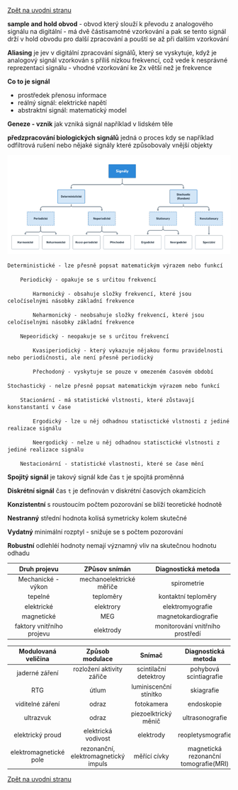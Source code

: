 [Zpět na uvodni stranu](../README.md)  

**sample and hold obvod** - obvod který slouží k převodu z analogového signálu na digitální - má dvě částisamotné vzorkování a pak se tento signál drží v hold obvodu pro další zpracování a pouští se až při dalším vzorkování

**Aliasing** je jev v digitální zpracování signálů, který se vyskytuje, když je analogový signál vzorkován s příliš nízkou frekvencí, což vede k nesprávné reprezentaci signálu - vhodné vzorkování ke 2x větší než je frekvence

**Co to je signál** 
- prostředek přenosu informace
- reálný signál: elektrické napětí
- abstraktní signál: matematický model

**Geneze - vznik** jak vzniká signál například v lidském těle

**předzpracování biologických signálů** jedná o proces kdy se například odfiltrová rušení nebo nějaké signály které způsobovaly vnější objekty

![druhy signalu](imgs/druhy_signalu.PNG)

    Deterministické - lze přesně popsat matematickým výrazem nebo funkcí

        Periodický - opakuje se s určitou frekvencí

            Harmonický - obsahuje složky frekvencí, které jsou celočíselnými násobky základní frekvence

            Neharmonický - neobsahuje složky frekvencí, které jsou celočíselnými násobky základní frekvence

        Nepeoridický - neopakuje se s určitou frekvencí

            Kvasiperiodický - který vykazuje nějakou formu pravidelnosti nebo periodičnosti, ale není přesně periodický

            Přechodoný - vyskytuje se pouze v omezeném časovém období 

    Stochastický - nelze přesně popsat matematickým výrazem nebo funkcí

        Stacionární - má statistické vlstnosti, které zůstavají konstanstantí v čase

            Ergodický - lze u něj odhadnou statisctické vlstnosti z jediné realizace signálu

            Neergodický - nelze u něj odhadnou statisctické vlstnosti z jediné realizace signálu

        Nestacionární - statistické vlastnosti, které se čase mění

**Spojitý signál** je takový signál kde čas `t` je spojitá proměnná

**Diskrétní signál** čas `t` je definován v diskrétní časových okamžicích

**Konzistentní** s roustoucím počtem pozorování se blíží teoretické hodnotě

**Nestranný** střední hodnota kolísá symetricky kolem skutečné

**Vydatný** minimální rozptyl - snižuje se s počtem pozorování

**Robustní** odlehléí hodnoty nemají významný vliv na skutečnou hodnotu odhadu

| Druh projevu | ZPůsov snímán | Diagnostická metoda |  
|:---:         |:---:          | :---:               | 
|Mechanické - výkon|mechanoelektrické měřiče| spirometrie|
|tepelné|teploměry|kontaktní teploměry|
|elektrické|elektrory|elektromyografie|
|magnetické|MEG|magnetokardiografie|
|faktory vnitřního projevu|elektrody|monitorování vnitřního prostředí|

|Modulovaná veličina|Způsob modulace|Snímač|Diagnostická metoda|  
| :---:| :---:| :---:|:---:|
|jaderné záření|rozložení aktivity zářiče|scintilační detektroy|pohybová scintiagrafie|
|RTG|útlum|luminiscenční stínítko|skiagrafie|
|viditelné záření|odraz|fotokamera|endoskopie|
|ultrazvuk|odraz|piezoelktrický měnič|ultrasonografie|
|elektrický proud|elektrická vodivost|elektrody|reopletysmografie|
|elektromagnetické pole|rezonanční, elektromagnetický impuls|měřící cívky|magnetická rezonanční tomografie(MRI)|




    




[Zpět na uvodni stranu](../README.md)
